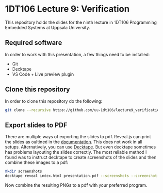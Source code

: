 # 1DT106 Lecture 9: Verification

This repository holds the slides for the ninth lecture in 1DT106 Programming
Embedded Systems at Uppsala University. 

## Required software 

In order to work with this presentation, a few things need to be installed: 

- Git 
- Decktape 
- VS Code + Live preview plugin 

## Clone this repository 

In order to clone this repository do the following: 

```bash 
git clone --recursive https://github.com/uu-1dt106/lecture9_verification.git 
```

## Export slides to PDF 

There are multiple ways of exporting the slides to pdf. Reveal.js can print the 
slides as oultined in the [documentation](https://revealjs.com/pdf-export/). This 
does not work in all setups. Alternatively, you can use [Decktape](https://github.com/astefanutti/decktape). But even decktape sometimes has problems layouting the slides 
correctly. The most reliable method I found was to instruct decktape to create screenshots of the slides and then combine these images to a pdf: 

```bash 
mkdir screenshots 
decktape reveal index.html presentation.pdf --screenshots --screenshot-size='2048x1200'
```

Now combine the resulting PNGs to a pdf with your preferred program. 

